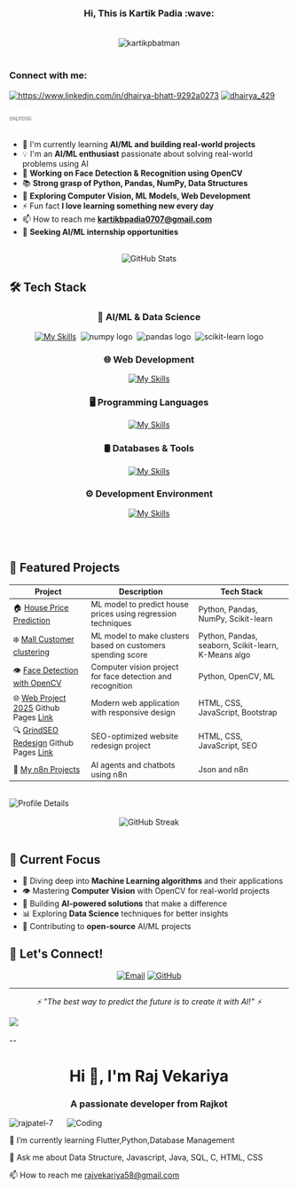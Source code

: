 <h3 align="center">Hi, This is Kartik Padia :wave: </h3>
<br>
 <div align="center">
  <img align="center" src="https://komarev.com/ghpvc/?username=kartikpbatman&label=Profile%20views&color=0e75b6&style=flat" alt="kartikpbatman" />   
 </div> 
 
 <br>
<h3 align="left">Connect with me:</h3> <p align="left"> <a href="#" target="blank"><img align="center" src="https://raw.githubusercontent.com/rahuldkjain/github-profile-readme-generator/master/src/images/icons/Social/linked-in-alt.svg" alt="https://www.linkedin.com/in/dhairya-bhatt-9292a0273" height="30" width="40" /></a> <a href="#" target="blank"><img align="center" src="https://raw.githubusercontent.com/rahuldkjain/github-profile-readme-generator/master/src/images/icons/Social/instagram.svg" alt="dhairya_429" height="30" width="40" /></a>

<a href="https://expressjs.com" target="_blank" rel="noreferrer"> <img src="https://raw.githubusercontent.com/devicons/devicon/master/icons/express/express-original-wordmark.svg" alt="express" width="40" height="40"/> </a>

<link rel="stylesheet" align="center" href="https://cdnjs.cloudflare.com/ajax/libs/font-awesome/6.6.0/css/all.min.css" integrity="sha512-Kc323vGBEqzTmouAECnVceyQqyqdsSiqLQISBL29aUW4U/M7pSPA/gEUZQqv1cwx4OnYxTxve5UMg5GT6L4JJg==" crossorigin="anonymous" referrerpolicy="no-referrer" />

- 🧠 I'm currently learning **AI/ML and building real-world projects**
- 💡 I'm an **AI/ML enthusiast** passionate about solving real-world problems using AI
- 🔭 **Working on Face Detection & Recognition using OpenCV**
- 📚 **Strong grasp of Python, Pandas, NumPy, Data Structures**
- 🌱 **Exploring Computer Vision, ML Models, Web Development**
- ⚡ Fun fact **I love learning something new every day**
- 📫 How to reach me **kartikbpadia0707@gmail.com**
- 💼 **Seeking AI/ML internship opportunities**
<br>

<div align="center">
  <img src="https://github-readme-stats.vercel.app/api?username=kartikpbatman&show_icons=true&theme=dracula&hide_border=true&bg_color=0D1117&title_color=FFFFFF&icon_color=9B59B6&text_color=C9D1D9" alt="GitHub Stats" />
</div>

## 🛠️ Tech Stack

<div align="center">

### 🤖 AI/ML & Data Science
[![My Skills](https://skillicons.dev/icons?i=py,opencv)](https://skillicons.dev)
<img/>
<img src="https://cdn.jsdelivr.net/gh/devicons/devicon/icons/numpy/numpy-original.svg" style="height:40px; width:auto;" alt="numpy logo" />
<img/>
<img src="https://cdn.jsdelivr.net/gh/devicons/devicon/icons/pandas/pandas-original.svg" style="height:40px; width:auto;" alt="pandas logo"  />
<img/>
<img src="https://upload.wikimedia.org/wikipedia/commons/0/05/Scikit_learn_logo_small.svg" style="height:40px; width:auto;" alt="scikit-learn logo"  />

### 🌐 Web Development
[![My Skills](https://skillicons.dev/icons?i=html,css,js,bootstrap,mysql)](https://skillicons.dev)

### 🖥️ Programming Languages
[![My Skills](https://skillicons.dev/icons?i=c,cpp,py)](https://skillicons.dev)

### 🛢️ Databases & Tools
[![My Skills](https://skillicons.dev/icons?i=mysql,git,github)](https://skillicons.dev)

### ⚙️ Development Environment
[![My Skills](https://skillicons.dev/icons?i=git,github,vscode,linux)](https://skillicons.dev)

</div>
<br>
<br>

## 📌 Featured Projects

<div align="center">
  
| Project | Description | Tech Stack |
|---------|-------------|------------|
| 🏠 [House Price Prediction](https://github.com/kartikpbatman/House_Price_Pred) | ML model to predict house prices using regression techniques | Python, Pandas, NumPy, Scikit-learn |
| ❄️ [Mall Customer clustering](https://github.com/kartikpbatman/SCT_ML_2)| ML model to make clusters based on customers spending score | Python, Pandas, seaborn, Scikit-learn, K-Means algo |
| 👁️ [Face Detection with OpenCV](https://github.com/kartikpbatman/OpenCV_Projects) | Computer vision project for face detection and recognition | Python, OpenCV, ML |
| 🌐 [Web Project 2025](https://github.com/kartikpbatman/Web_project_2025) Github Pages [Link](https://kartikpbatman.github.io/Web_project_2025/) | Modern web application with responsive design | HTML, CSS, JavaScript, Bootstrap |
| 🔍 [GrindSEO Redesign](https://github.com/kartikpbatman/seowebsite) Github Pages [Link](https://kartikpbatman.github.io/seowebsite/) | SEO-optimized website redesign project | HTML, CSS, JavaScript, SEO |
| 🤖 [My n8n Projects](https://github.com/kartikpbatman/n8n_projects) | AI agents and chatbots using n8n | Json and n8n|
</div>

<br>

<div style="display: flex; justify-content: space-between;">
  <img src="http://github-profile-summary-cards.vercel.app/api/cards/profile-details?username=kartikpbatman&theme=github_dark" alt="Profile Details" />
</div>

<br>

<div align="center">
  <img src="https://github-readme-streak-stats.herokuapp.com/?user=kartikpbatman&theme=dark&hide_border=true&background=0D1117&stroke=9B59B6&ring=9B59B6&fire=FF6B6B&currStreakLabel=FFFFFF" alt="GitHub Streak" />
</div>

<br>

## 🎯 Current Focus

- 🔬 Diving deep into **Machine Learning algorithms** and their applications
- 👁️ Mastering **Computer Vision** with OpenCV for real-world projects
- 🚀 Building **AI-powered solutions** that make a difference
- 📊 Exploring **Data Science** techniques for better insights
- 🌟 Contributing to **open-source** AI/ML projects

## 🤝 Let's Connect!

<div align="center">
  
[![Email](https://img.shields.io/badge/Email-kartikbpadia0707%40gmail.com-red?style=for-the-badge&logo=gmail&logoColor=white)](mailto:kartikbpadia0707@gmail.com)
[![GitHub](https://img.shields.io/badge/GitHub-kartikpbatman-black?style=for-the-badge&logo=github&logoColor=white)](https://github.com/kartikpbatman)

</div>

---

<div align="center">
  <i>⚡ "The best way to predict the future is to create it with AI!" ⚡</i>
</div>

![](https://github.com/halfrost/halfrost/blob/master/icons/header_1.png)


--
<h1 align="center">Hi 👋, I'm Raj Vekariya</h1> <h3 align="center">A passionate developer from Rajkot</h3> <img align = "right" alt = "Coding" width = "400" src = "https://cdn.dribbble.com/users/1162077/screenshots/3848914/programmer.gif"> <p align="left"> <img src="https://komarev.com/ghpvc/?username=rajpatel-7&label=Profile%20views&color=0e75b6&style=flat" alt="rajpatel-7" /> </p>
🌱 I’m currently learning Flutter,Python,Database Management

💬 Ask me about Data Structure, Javascript, Java, SQL, C, HTML, CSS

📫 How to reach me rajvekariya58@gmail.com

<!--<h3 align="left">Connect with me:</h3> <p align="left"> <a href="#" target="blank"><img align="center" src="https://raw.githubusercontent.com/rahuldkjain/github-profile-readme-generator/master/src/images/icons/Social/linked-in-alt.svg" alt="https://www.linkedin.com/in/dhairya-bhatt-9292a0273" height="30" width="40" /></a> <a href="#" target="blank"><img align="center" src="https://raw.githubusercontent.com/rahuldkjain/github-profile-readme-generator/master/src/images/icons/Social/instagram.svg" alt="dhairya_429" height="30" width="40" /></a> </p> <h3 align="left">Languages and Tools:</h3> <p align="left"> <a href="https://getbootstrap.com" target="_blank" rel="noreferrer"> <img src="https://raw.githubusercontent.com/devicons/devicon/master/icons/bootstrap/bootstrap-plain-wordmark.svg" alt="bootstrap" width="40" height="40"/> </a> <a href="https://www.cprogramming.com/" target="_blank" rel="noreferrer"> <img src="https://raw.githubusercontent.com/devicons/devicon/master/icons/c/c-original.svg" alt="c" width="40" height="40"/> </a> <a href="https://www.w3schools.com/css/" target="_blank" rel="noreferrer"> <img src="https://raw.githubusercontent.com/devicons/devicon/master/icons/css3/css3-original-wordmark.svg" alt="css3" width="40" height="40"/> </a> <a href="https://expressjs.com" target="_blank" rel="noreferrer"> <img src="https://raw.githubusercontent.com/devicons/devicon/master/icons/express/express-original-wordmark.svg" alt="express" width="40" height="40"/> </a> <a href="https://www.w3.org/html/" target="_blank" rel="noreferrer"> <img src="https://raw.githubusercontent.com/devicons/devicon/master/icons/html5/html5-original-wordmark.svg" alt="html5" width="40" height="40"/> </a> <a href="https://www.java.com" target="_blank" rel="noreferrer"> <img src="https://raw.githubusercontent.com/devicons/devicon/master/icons/java/java-original.svg" alt="java" width="40" height="40"/> </a> <a href="https://developer.mozilla.org/en-US/docs/Web/JavaScript" target="_blank" rel="noreferrer"> <img src="https://raw.githubusercontent.com/devicons/devicon/master/icons/javascript/javascript-original.svg" alt="javascript" width="40" height="40"/> </a> <a href="https://www.mongodb.com/" target="_blank" rel="noreferrer"> <img src="https://raw.githubusercontent.com/devicons/devicon/master/icons/mongodb/mongodb-original-wordmark.svg" alt="mongodb" width="40" height="40"/> </a> <a href="https://www.mysql.com/" target="_blank" rel="noreferrer"> <img src="https://raw.githubusercontent.com/devicons/devicon/master/icons/mysql/mysql-original-wordmark.svg" alt="mysql" width="40" height="40"/> </a> <a href="https://nodejs.org" target="_blank" rel="noreferrer"> <img src="https://raw.githubusercontent.com/devicons/devicon/master/icons/nodejs/nodejs-original-wordmark.svg" alt="nodejs" width="40" height="40"/> </a> <a href="https://postman.com" target="_blank" rel="noreferrer"> <img src="https://www.vectorlogo.zone/logos/getpostman/getpostman-icon.svg" alt="postman" width="40" height="40"/> </a> <a href="https://reactjs.org/" target="_blank" rel="noreferrer"> <img src="https://raw.githubusercontent.com/devicons/devicon/master/icons/react/react-original-wordmark.svg" alt="react" width="40" height="40"/> </a> </p> <p><img align="left" src="https://github-readme-stats.vercel.app/api/top-langs?username=rajpatel-7&show_icons=true&theme=dark&hide_border=true&bg_color=0D1117&locale=en&layout=compact" alt="Top languages" /></p> <div align="center"> <img src="https://github-readme-stats.vercel.app/api?username=rajpatel-7&show_icons=true&theme=dark&hide_border=true&bg_color=0D1117&title_color=FFFFFF&icon_color=9B59B6&text_color=C9D1D9" alt="GitHub Stats" /> </div> <div align="center"> <img src="https://github-readme-streak-stats.herokuapp.com/?user=rajpatel-7&theme=dark&hide_border=true&background=0D1117&ring=9B59B6&fire=9B59B6&currStreakNum=C9D1D9&currStreakLabel=FFFFFF" alt="GitHub Streak" /> </div> <img src="https://github.com/Anmol-Baranwal/Cool-GIFs-For-GitHub/assets/74038190/d48893bd-0757-481c-8d7e-ba3e163feae7" /> change
x-->

